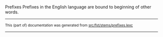 Prefixes
Prefixes in the English language are bound to beginning of other words.

* * *

<small>This (part of) documentation was generated from [src/fst/stems/prefixes.lexc](https://github.com/giellalt/lang-eng/blob/main/src/fst/stems/prefixes.lexc)</small>

---

